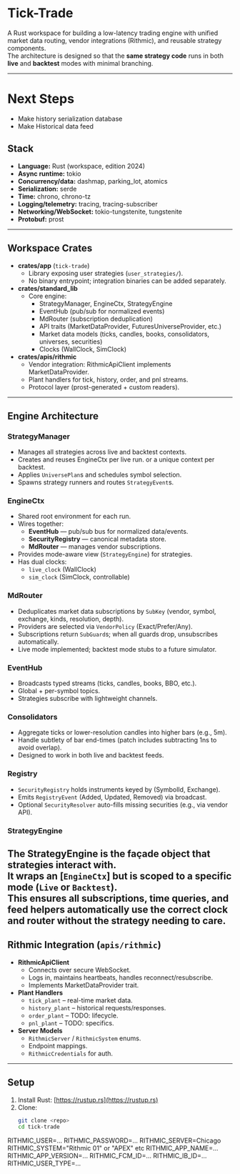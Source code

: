 # Tick-Trade

A Rust workspace for building a low-latency trading engine with unified market data routing, vendor integrations (Rithmic), and reusable strategy components.  
The architecture is designed so that the **same strategy code** runs in both **live** and **backtest** modes with minimal branching.

---

# Next Steps
- Make history serialization database
- Make Historical data feed

## Stack
- **Language:** Rust (workspace, edition 2024)
- **Async runtime:** tokio
- **Concurrency/data:** dashmap, parking_lot, atomics
- **Serialization:** serde
- **Time:** chrono, chrono-tz
- **Logging/telemetry:** tracing, tracing-subscriber
- **Networking/WebSocket:** tokio-tungstenite, tungstenite
- **Protobuf:** prost

---

## Workspace Crates
- **crates/app** (`tick-trade`)
  - Library exposing user strategies (`user_strategies/`).
  - No binary entrypoint; integration binaries can be added separately.
- **crates/standard_lib**
  - Core engine:
    - StrategyManager, EngineCtx, StrategyEngine
    - EventHub (pub/sub for normalized events)
    - MdRouter (subscription deduplication)
    - API traits (MarketDataProvider, FuturesUniverseProvider, etc.)
    - Market data models (ticks, candles, books, consolidators, universes, securities)
    - Clocks (WallClock, SimClock)
- **crates/apis/rithmic**
  - Vendor integration: RithmicApiClient implements MarketDataProvider.
  - Plant handlers for tick, history, order, and pnl streams.
  - Protocol layer (prost-generated + custom readers).

---

## Engine Architecture

### StrategyManager
- Manages all strategies across live and backtest contexts.
- Creates and reuses EngineCtx per live run. or a unique context per backtest.
- Applies `UniversePlan`s and schedules symbol selection.
- Spawns strategy runners and routes `StrategyEvent`s.

### EngineCtx
- Shared root environment for each run.
- Wires together:
  - **EventHub** — pub/sub bus for normalized data/events.
  - **SecurityRegistry** — canonical metadata store.
  - **MdRouter** — manages vendor subscriptions.
- Provides mode-aware view (`StrategyEngine`) for strategies.
- Has dual clocks:
  - `live_clock` (WallClock)
  - `sim_clock` (SimClock, controllable)

### MdRouter
- Deduplicates market data subscriptions by `SubKey` (vendor, symbol, exchange, kinds, resolution, depth).
- Providers are selected via `VendorPolicy` (Exact/Prefer/Any).
- Subscriptions return `SubGuard`s; when all guards drop, unsubscribes automatically.
- Live mode implemented; backtest mode stubs to a future simulator.

### EventHub
- Broadcasts typed streams (ticks, candles, books, BBO, etc.).
- Global + per-symbol topics.
- Strategies subscribe with lightweight channels.

### Consolidators
- Aggregate ticks or lower-resolution candles into higher bars (e.g., 5m).
- Handle subtlety of bar end-times (patch includes subtracting 1ns to avoid overlap).
- Designed to work in both live and backtest feeds.

### Registry
- `SecurityRegistry` holds instruments keyed by (SymbolId, Exchange).
- Emits `RegistryEvent` (Added, Updated, Removed) via broadcast.
- Optional `SecurityResolver` auto-fills missing securities (e.g., via vendor API).

### StrategyEngine
The **StrategyEngine** is the façade object that strategies interact with.  
It wraps an [`EngineCtx`] but is **scoped to a specific mode** (`Live` or `Backtest`).  
This ensures all subscriptions, time queries, and feed helpers automatically use the correct clock and router without the strategy needing to care.
---

## Rithmic Integration (`apis/rithmic`)
- **RithmicApiClient**
  - Connects over secure WebSocket.
  - Logs in, maintains heartbeats, handles reconnect/resubscribe.
  - Implements MarketDataProvider trait.
- **Plant Handlers**
  - `tick_plant` – real-time market data.
  - `history_plant` – historical requests/responses.
  - `order_plant` – TODO: lifecycle.
  - `pnl_plant` – TODO: specifics.
- **Server Models**
  - `RithmicServer` / `RithmicSystem` enums.
  - Endpoint mappings.
  - `RithmicCredentials` for auth.

---

## Setup
1. Install Rust: [https://rustup.rs](https://rustup.rs)
2. Clone:
   ```bash
   git clone <repo>
   cd tick-trade


RITHMIC_USER=...
RITHMIC_PASSWORD=...
RITHMIC_SERVER=Chicago
RITHMIC_SYSTEM="Rithmic 01" or "APEX" etc
RITHMIC_APP_NAME=...
RITHMIC_APP_VERSION=...
RITHMIC_FCM_ID=... 
RITHMIC_IB_ID=...  
RITHMIC_USER_TYPE=...
